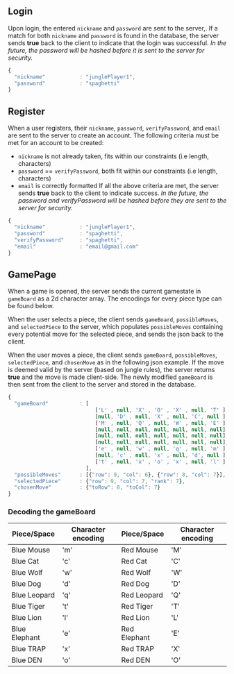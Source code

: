 ## Login
Upon login, the entered `nickname` and `password` are sent to the server,. If a match for both `nickname` and `password` is found in the database, the server sends **true** back to the client to indicate that the login was successful.
*In the future, the password will be hashed before it is sent to the server for security.*
```javascript
{
  "nickname"           : "junglePlayer1",
  "password"           : "spaghetti"
}
```

## Register
When a user registers, their `nickname`, `password`, `verifyPassword`, and `email` are sent to the server to create an account. The following criteria must be met for an account to be created:
- `nickname` is not already taken, fits within our constraints (i.e length, characters)
- `password` == `verifyPassword`, both fit within our constraints (i.e length, characters)
- `email` is correctly formatted 
If all the above criteria are met, the server sends **true** back to the client to indicate success.
*In the future, the password and verifyPassword will be hashed before they are sent to the server for security.*
```javascript
{
  "nickname"           : "junglePlayer1",
  "password"           : "spaghetti",
  "verifyPassword"     : "spaghetti",
  "email"              : "email@gmail.com"
}
```

## GamePage
When a game is opened, the server sends the current gamestate in `gameBoard` as a 2d character array. The encodings for every piece type can be found below.

When the user selects a piece, the client sends `gameBoard`, `possibleMoves`, and `selectedPiece` to the server, which populates `possibleMoves` containing every potential move for the selected piece, and sends the json back to the client.

When the user moves a piece, the client sends `gameBoard`, `possibleMoves`, `selectedPiece`, and `chosenMove` as in the following json example. If the move is deemed valid by the server (based on jungle rules), the server returns **true** and the move is made client-side. The newly modified `gameBoard` is then sent from the client to the server and stored in the database. 
```javascript
{
  "gameBoard"          : [
                            ['L' , null, 'X' , 'O' , 'X' , null, 'T' ],
                            [null, 'D' , null, 'X' , null, 'C', null ],
                            ['M' , null, 'Q' , null, 'W' , null, 'E' ],
                            [null, null, null, null, null, null, null],
                            [null, null, null, null, null, null, null],
                            [null, null, null, null, null, null, null],
                            ['e' , null, 'w' , null, 'q' , null, 'm' ],
                            [null, 'c' , null, 'x' , null, 'd', null ],
                            ['t' , null, 'x' , 'o' , 'x' , null, 'l' ]
                         ],
  "possibleMoves"      : [{"row": 9, "col": 6}, {"row": 8, "col": 7}],
  "selectedPiece"      : {"row": 9, "col": 7, "rank": 7},
  "chosenMove"         : {"toRow": 8, "toCol": 7}
}
```

### Decoding the gameBoard
|Piece/Space|Character encoding|Piece/Space|Character encoding|
|---|---|---|---|
|Blue Mouse|'m'|Red Mouse|'M'|
|Blue Cat|'c'|Red Cat|'C'|
|Blue Wolf|'w'|Red Wolf|'W'|
|Blue Dog|'d'|Red Dog|'D'|
|Blue Leopard|'q'|Red Leopard|'Q'|
|Blue Tiger|'t'|Red Tiger|'T'|
|Blue Lion|'l'|Red Lion|'L'|
|Blue Elephant|'e'|Red Elephant|'E'|
|Blue TRAP|'x'|Red TRAP|'X'|
|Blue DEN|'o'|Red DEN|'O'|
